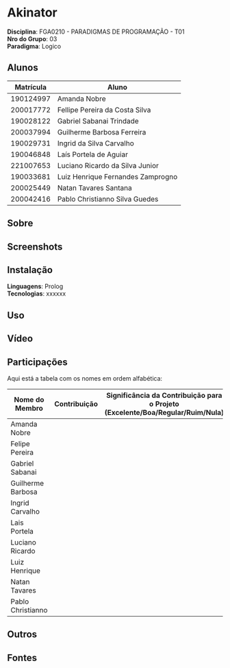 # Akinator

**Disciplina**: FGA0210 - PARADIGMAS DE PROGRAMAÇÃO - T01 <br>
**Nro do Grupo**: 03 <br>
**Paradigma**: Logico <br>

## Alunos
| Matrícula | Aluno                             |
| --------- | --------------------------------- |
| 190124997 | Amanda Nobre                      |
| 200017772 | Fellipe Pereira da Costa Silva    |
| 190028122 | Gabriel Sabanai Trindade          |
| 200037994 | Guilherme Barbosa Ferreira        |
| 190029731 | Ingrid da Silva Carvalho          |
| 190046848 | Laís Portela de Aguiar            |
| 221007653 | Luciano Ricardo da Silva Junior   |
| 190033681 | Luiz Henrique Fernandes Zamprogno |
| 200025449 | Natan Tavares Santana             |
| 200042416 | Pablo Christianno Silva Guedes    |


## Sobre 
<!-- Descreva o seu projeto em linhas gerais. 
Use referências, links, que permitam conhecer um pouco mais sobre o projeto.
Capriche nessa seção, pois ela é a primeira a ser lida pelos interessados no projeto. -->

## Screenshots
<!-- Adicione 2 ou mais screenshots do projeto em termos de interface e/ou funcionamento. -->

## Instalação 
**Linguagens**: Prolog<br>
**Tecnologias**: xxxxxx<br> <!--TODO -->
<!-- Descreva os pré-requisitos para rodar o seu projeto e os comandos necessários.
Insira um manual ou um script para auxiliar ainda mais.
Gifs animados e outras ilustrações são bem-vindos! -->

## Uso 
<!-- Explique como usar seu projeto.
Procure ilustrar em passos, com apoio de telas do software, seja com base na interface gráfica, seja com base no terminal.
Nessa seção, deve-se revelar de forma clara sobre o funcionamento do software. -->

## Vídeo
<!-- Adicione 1 ou mais vídeos com a execução do projeto.
Procure: 
(i) Introduzir o projeto;
(ii) Mostrar passo a passo o código, explicando-o, e deixando claro o que é de terceiros, e o que é contribuição real da equipe;
(iii) Apresentar particularidades do Paradigma, da Linguagem, e das Tecnologias, e
(iV) Apresentar lições aprendidas, contribuições, pendências, e ideias para trabalhos futuros.
OBS: TODOS DEVEM PARTICIPAR, CONFERINDO PONTOS DE VISTA.
TEMPO: +/- 15min -->

## Participações

Aqui está a tabela com os nomes em ordem alfabética:

| Nome do Membro    | Contribuição | Significância da Contribuição para o Projeto (Excelente/Boa/Regular/Ruim/Nula) | Comprobatórios           |
| ----------------- | ------------ | ------------------------------------------------------------------------------ | ------------------------ |
| Amanda Nobre      |              |                                                                                | [Nome do PR](link_do_PR) |
| Felipe Pereira    |              |                                                                                | [Nome do PR](link_do_PR) |
| Gabriel Sabanai   |              |                                                                                | [Nome do PR](link_do_PR) |
| Guilherme Barbosa |              |                                                                                | [Nome do PR](link_do_PR) |
| Ingrid Carvalho   |              |                                                                                | [Nome do PR](link_do_PR) |
| Lais Portela      |              |                                                                                | [Nome do PR](link_do_PR) |
| Luciano Ricardo   |              |                                                                                | [Nome do PR](link_do_PR) |
| Luiz Henrique     |              |                                                                                | [Nome do PR](link_do_PR) |
| Natan Tavares     |              |                                                                                | [Nome do PR](link_do_PR) |
| Pablo Christianno |              |                                                                                | [Nome do PR](link_do_PR) |

## Outros 
<!-- Quaisquer outras informações sobre o projeto podem ser descritas aqui. Não esqueça, entretanto, de informar sobre:
(i) Lições Aprendidas;
(ii) Percepções;
(iii) Contribuições e Fragilidades, e
(iV) Trabalhos Futuros. -->

## Fontes
<!-- Referencie, adequadamente, as referências utilizadas.
Indique ainda sobre fontes de leitura complementares. -->
